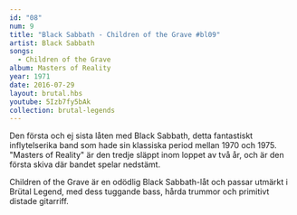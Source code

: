 ```yaml
---
id: "08"
num: 9
title: "Black Sabbath - Children of the Grave #bl09"
artist: Black Sabbath
songs:
  - Children of the Grave
album: Masters of Reality
year: 1971
date: 2016-07-29
layout: brutal.hbs
youtube: 5Izb7fy5bAk
collection: brutal-legends
---
```


Den första och ej sista låten med Black Sabbath, detta fantastiskt inflytelserika band som hade sin klassiska period mellan 1970 och 1975. "Masters of Reality" är den tredje släppt inom loppet av två år, och är den första skiva där bandet spelar nedstämt.

Children of the Grave är en odödlig Black Sabbath-låt och passar utmärkt i Brütal Legend, med dess tuggande bass, hårda trummor och primitivt distade gitarriff.

